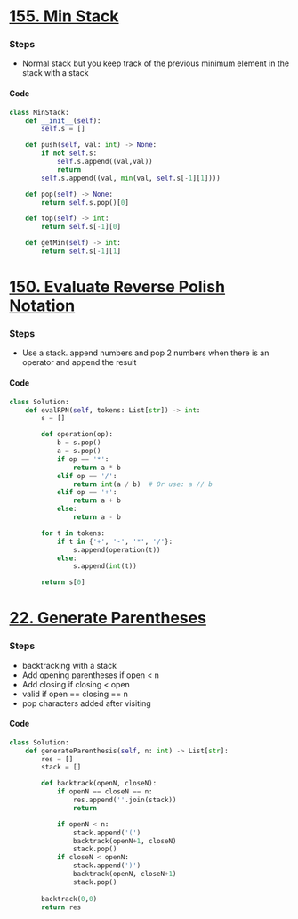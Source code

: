 # [155. Min Stack](https://leetcode.com/problems/min-stack/)
### Steps
- Normal stack but you keep track of the previous minimum element in the stack with a stack

#### Code
```python 
class MinStack:
    def __init__(self):
        self.s = []

    def push(self, val: int) -> None:
        if not self.s:
            self.s.append((val,val))
            return
        self.s.append((val, min(val, self.s[-1][1])))

    def pop(self) -> None:
        return self.s.pop()[0]

    def top(self) -> int:
        return self.s[-1][0]

    def getMin(self) -> int:
        return self.s[-1][1]
```

# [150. Evaluate Reverse Polish Notation](https://leetcode.com/problems/evaluate-reverse-polish-notation/)
### Steps
- Use a stack. append numbers and pop 2 numbers when there is an operator and append the result

#### Code
```python
class Solution:
    def evalRPN(self, tokens: List[str]) -> int:
        s = []

        def operation(op):
            b = s.pop()
            a = s.pop()
            if op == '*':
                return a * b
            elif op == '/':
                return int(a / b)  # Or use: a // b
            elif op == '+':
                return a + b
            else:
                return a - b

        for t in tokens:
            if t in {'+', '-', '*', '/'}:
                s.append(operation(t))
            else:
                s.append(int(t))

        return s[0]
```

# [22. Generate Parentheses](https://leetcode.com/problems/generate-parentheses/)
### Steps
- backtracking with a stack
- Add opening parentheses if open < n
- Add closing if closing < open
- valid if open == closing == n
- pop characters added after visiting

#### Code
```python
class Solution:
    def generateParenthesis(self, n: int) -> List[str]:
        res = []
        stack = []

        def backtrack(openN, closeN):
            if openN == closeN == n:
                res.append(''.join(stack))
                return

            if openN < n:
                stack.append('(')
                backtrack(openN+1, closeN)
                stack.pop()
            if closeN < openN:
                stack.append(')')
                backtrack(openN, closeN+1)
                stack.pop()
            
        backtrack(0,0)
        return res
```

# 